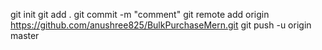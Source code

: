 git init
git add .
git commit -m "comment"
git remote add origin https://github.com/anushree825/BulkPurchaseMern.git
git push -u origin master
